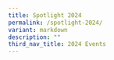 ```yaml
---
title: Spotlight 2024
permalink: /spotlight-2024/
variant: markdown
description: ""
third_nav_title: 2024 Events
---
```

